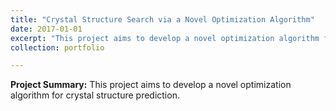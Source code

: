 ```yaml
---
title: "Crystal Structure Search via a Novel Optimization Algorithm"
date: 2017-01-01
excerpt: "This project aims to develop a novel optimization algorithm for crystal structure prediction. <br/><img src='/images/projects/crystal_optimization.png'>[](https://hdocmsu.github.io/images/projects/crystal_optimization.png){:target="_blank"}"
collection: portfolio

---
```


**Project Summary:** This project aims to develop a novel optimization algorithm for crystal structure prediction.
